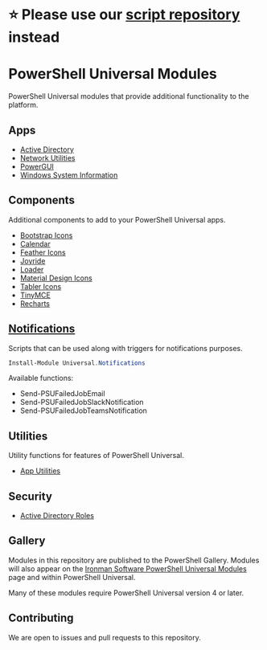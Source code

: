 # ⭐ Please use our [script repository](https://github.com/ironmansoftware/universal-modules) instead

# PowerShell Universal Modules

PowerShell Universal modules that provide additional functionality to the platform.

## Apps 

- [Active Directory](/Apps/Universal.Apps.ActiveDirectory/)
- [Network Utilities](/Apps/Universal.Apps.NetworkUtilities/)
- [PowerGUI](/Apps/Universal.Apps.PowerGUI/)
- [Windows System Information](/Apps/Universal.Apps.WindowsSystemInformation/)

## Components

Additional components to add to your PowerShell Universal apps. 

- [Bootstrap Icons](/Components/Icons.Bootstrap/)
- [Calendar](/Components/Calendar/)
- [Feather Icons](/Components/Icons.Feather/)
- [Joyride](/Components/Joyride/)
- [Loader](/Components/Loader/)
- [Material Design Icons](/Components/Icons.MaterialDesign/)
- [Tabler Icons](/Components/Icons.Tabler/)
- [TinyMCE](/Components/TinyMCE)
- [Recharts](/Components/Recharts)

## [Notifications](/Notifications/Universal.Notifications/README.md)

Scripts that can be used along with triggers for notifications purposes. 

```powershell
Install-Module Universal.Notifications
```

Available functions: 

- Send-PSUFailedJobEmail
- Send-PSUFailedJobSlackNotification
- Send-PSUFailedJobTeamsNotification

## Utilities

Utility functions for features of PowerShell Universal. 

- [App Utilities](/Utilities/Universal.Utilities.Apps/)

## Security 

- [Active Directory Roles](./Security/Universal.Security.ActiveDirectoryRoles/)

## Gallery

Modules in this repository are published to the PowerShell Gallery. Modules will also appear on the [Ironman Software PowerShell Universal Modules](https://ironmansoftware.com/powershell-universal/modules) page and within PowerShell Universal. 

Many of these modules require PowerShell Universal version 4 or later.

## Contributing

We are open to issues and pull requests to this repository. 

